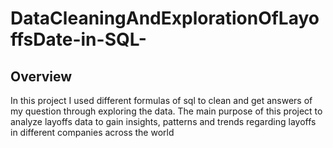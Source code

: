 # DataCleaningAndExplorationOfLayoffsDate-in-SQL-
## Overview
In this project I used different formulas of sql to clean and get answers of my question through exploring the data. The main purpose of this project to analyze layoffs data to gain insights, patterns and trends regarding layoffs in different companies across the world
